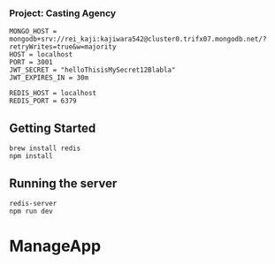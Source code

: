 ### Project: Casting Agency

```env
MONGO_HOST = mongodb+srv://rei_kaji:kajiwara542@cluster0.trifx07.mongodb.net/?retryWrites=true&w=majority
HOST = localhost
PORT = 3001
JWT_SECRET = "helloThisisMySecret12Blabla"
JWT_EXPIRES_IN = 30m

REDIS_HOST = localhost
REDIS_PORT = 6379
```

## Getting Started

```cli
brew install redis
npm install
```

## Running the server

```cli
redis-server
npm run dev
```

# ManageApp
